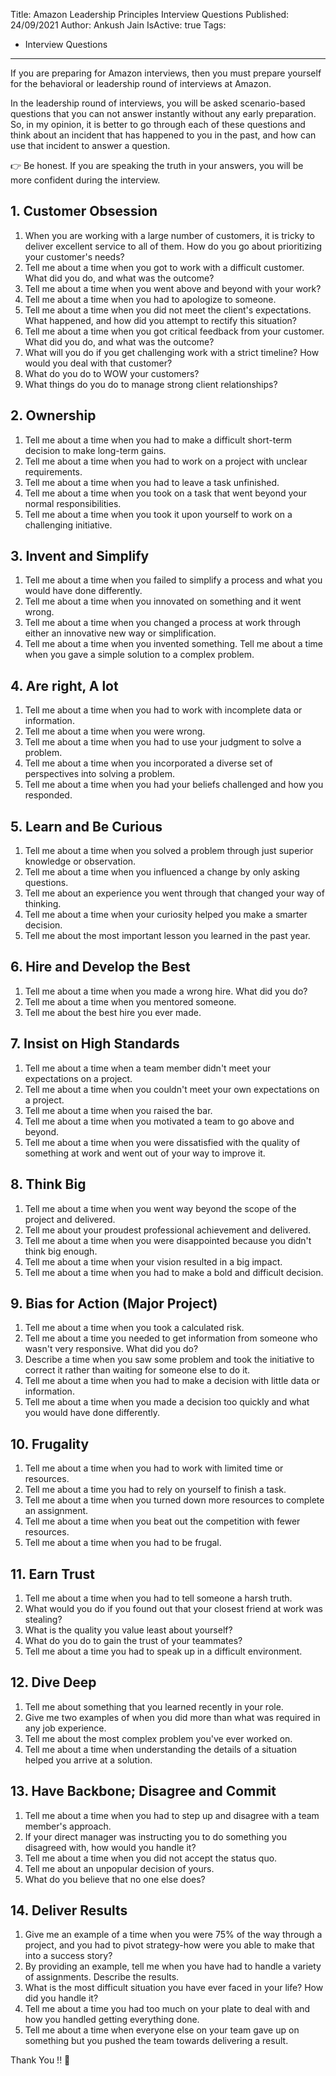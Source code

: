 Title: Amazon Leadership Principles Interview Questions
Published: 24/09/2021
Author: Ankush Jain
IsActive: true
Tags:
  - Interview Questions
---
If you are preparing for Amazon interviews, then you must prepare yourself for the behavioral or leadership round of interviews at Amazon.

In the leadership round of interviews, you will be asked scenario-based questions that you can not answer instantly without any early preparation. So, in my opinion, it is better to go through each of these questions and think about an incident that has happened to you in the past, and how can use that incident to answer a question.

👉 Be honest. If you are speaking the truth in your answers, you will be more confident during the interview.

## 1. Customer Obsession
1.  When you are working with a large number of customers, it is tricky to deliver excellent service to all of them. How do you go about prioritizing your customer's needs?
2.  Tell me about a time when you got to work with a difficult customer. What did you do, and what was the outcome?
3.  Tell me about a time when you went above and beyond with your work?
4.  Tell me about a time when you had to apologize to someone.
5.  Tell me about a time when you did not meet the client's expectations. What happened, and how did you attempt to rectify this situation?
6.  Tell me about a time when you got critical feedback from your customer. What did you do, and what was the outcome?
7.  What will you do if you get challenging work with a strict timeline? How would you deal with that customer?
8.  What do you do to WOW your customers?
9.  What things do you do to manage strong client relationships?

## 2. Ownership
1.  Tell me about a time when you had to make a difficult short-term decision to make long-term gains.
2.  Tell me about a time when you had to work on a project with unclear requirements.
3.  Tell me about a time when you had to leave a task unfinished.
4.  Tell me about a time when you took on a task that went beyond your normal responsibilities.
5.  Tell me about a time when you took it upon yourself to work on a challenging initiative.

## 3. Invent and Simplify
1.  Tell me about a time when you failed to simplify a process and what you would have done differently.
2.  Tell me about a time when you innovated on something and it went wrong.
3.  Tell me about a time when you changed a process at work through either an innovative new way or simplification.
4.  Tell me about a time when you invented something. Tell me about a time when you gave a simple solution to a complex problem.

## 4. Are right, A lot
1.  Tell me about a time when you had to work with incomplete data or information.
2.  Tell me about a time when you were wrong.
3.  Tell me about a time when you had to use your judgment to solve a problem.
4.  Tell me about a time when you incorporated a diverse set of perspectives into solving a problem.
5.  Tell me about a time when you had your beliefs challenged and how you responded.

## 5. Learn and Be Curious
1.  Tell me about a time when you solved a problem through just superior knowledge or observation.
2.  Tell me about a time when you influenced a change by only asking questions.
3.  Tell me about an experience you went through that changed your way of thinking. 
4. Tell me about a time when your curiosity helped you make a smarter decision.
5.  Tell me about the most important lesson you learned in the past year.


## 6. Hire and Develop the Best
1.  Tell me about a time when you made a wrong hire. What did you do?
2.  Tell me about a time when you mentored someone. 
3.  Tell me about the best hire you ever made.

## 7. Insist on High Standards
1.  Tell me about a time when a team member didn't meet your expectations on a project.
2.  Tell me about a time when you couldn't meet your own expectations on a project.
3.  Tell me about a time when you raised the bar.
4.  Tell me about a time when you motivated a team to go above and beyond.
5.  Tell me about a time when you were dissatisfied with the quality of something at work and went out of your way to improve it.

## 8. Think Big
1.  Tell me about a time when you went way beyond the scope of the project and delivered.
2.  Tell me about your proudest professional achievement and delivered.
3.  Tell me about a time when you were disappointed because you didn't think big enough.
4.  Tell me about a time when your vision resulted in a big impact.
5.  Tell me about a time when you had to make a bold and difficult decision.

## 9. Bias for Action (Major Project)
1.  Tell me about a time when you took a calculated risk. 
2.  Tell me about a time you needed to get information from someone who wasn't very responsive. What did you do? 
3.  Describe a time when you saw some problem and took the initiative to correct it rather than waiting for someone else to do it. 
4.  Tell me about a time when you had to make a decision with little data or information.
5.  Tell me about a time when you made a decision too quickly and what you would have done differently.


## 10. Frugality
1.  Tell me about a time when you had to work with limited time or resources. 
2.  Tell me about a time you had to rely on yourself to finish a task.
3.  Tell me about a time when you turned down more resources to complete an assignment.
4.  Tell me about a time when you beat out the competition with fewer resources.
5.  Tell me about a time when you had to be frugal.

## 11. Earn Trust
1.  Tell me about a time when you had to tell someone a harsh truth.
2.  What would you do if you found out that your closest friend at work was stealing?
3.  What is the quality you value least about yourself?
4.  What do you do to gain the trust of your teammates?
5.  Tell me about a time you had to speak up in a difficult environment.


## 12. Dive Deep
1.  Tell me about something that you learned recently in your role.
2.  Give me two examples of when you did more than what was required in any job experience.
3.  Tell me about the most complex problem you've ever worked on. 
4.  Tell me about a time when understanding the details of a situation helped you arrive at a solution.

## 13. Have Backbone; Disagree and Commit
1.  Tell me about a time when you had to step up and disagree with a team member's approach.
2.  If your direct manager was instructing you to do something you disagreed with, how would you handle it?
3.  Tell me about a time when you did not accept the status quo.
4.  Tell me about an unpopular decision of yours.
5.  What do you believe that no one else does?


## 14. Deliver Results
1.  Give me an example of a time when you were 75% of the way through a project, and you had to pivot strategy-how were you able to make that into a success story?
2.  By providing an example, tell me when you have had to handle a variety of assignments. Describe the results.
3.  What is the most difficult situation you have ever faced in your life? How did you handle it?
4.  Tell me about a time you had too much on your plate to deal with and how you handled getting everything done.
5.  Tell me about a time when everyone else on your team gave up on something but you pushed the team towards delivering a result.

Thank You !! 🙂